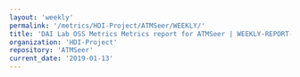 ```yaml
---
layout: 'weekly'
permalink: '/metrics/HDI-Project/ATMSeer/WEEKLY/'
title: 'DAI Lab OSS Metrics Metrics report for ATMSeer | WEEKLY-REPORT-2019-01-13'
organization: 'HDI-Project'
repository: 'ATMSeer'
current_date: '2019-01-13'
---
```

